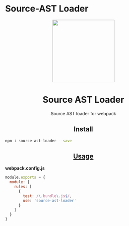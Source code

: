 # Source-AST Loader

<div align="center">
  <a href="https://github.com/webpack/webpack">
    <img width="200" height="200"
      src="https://cdn.rawgit.com/webpack/media/e7485eb2/logo/icon.svg">
  </a>
  <h1>Source AST Loader</h1>
  <p>Source AST loader for webpack<p>
</div>

<h2 align="center">Install</h2>

```bash
npm i source-ast-loader --save
```

<h2 align="center"><a href="https://webpack.js.org/concepts/loaders">Usage</a></h2>

**webpack.config.js**
```js
module.exports = {
  module: {
    rules: [
      {
        test: /\.bundle\.js$/,
        use: 'source-ast-loader'
      }
    ]
  }
}
```